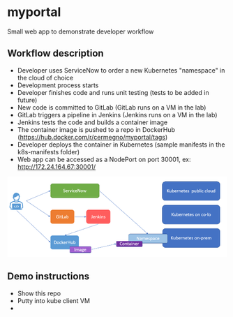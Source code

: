 # myportal
Small web app to demonstrate developer workflow

## Workflow description
- Developer uses ServiceNow to order a new Kubernetes "namespace" in the cloud of choice
- Development process starts
- Developer finishes code and runs unit testing (tests to be added in future)
- New code is committed to GitLab (GitLab runs on a VM in the lab)
- GitLab triggers a pipeline in Jenkins (Jenkins runs on a VM in the lab)
- Jenkins tests the code and builds a container image
- The container image is pushed to a repo in DockerHub (https://hub.docker.com/r/cermegno/myportal/tags)
- Developer deploys the container in Kubernetes (sample manifests in the k8s-manifests folder)
- Web app can be accessed as a NodePort on port 30001, ex: http://172.24.164.67:30001/

![Developer Workflow](/dev-workflow.png)

## Demo instructions
- Show this repo
- Putty into kube client VM
- 
